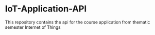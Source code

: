 # IoT-Application-API
This repository contains the api for the course application from thematic semester Internet of Things
